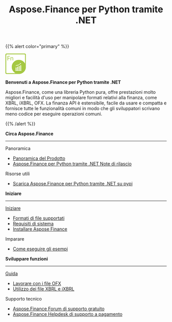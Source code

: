 ﻿---
title: Aspose.Finance per Python tramite .NET
linktitle: Aspose.Finance per Python tramite .NET
keywords: finance,xbrl,ixbrl,ofx,python
description: Fornisce prestazioni molto migliori e facilità d'uso per manipolare formati relativi alla finanza, come XBRL, iXBRL, OFX utilizzando Python
type: docs
weight: 10
url: /it/python-net/
is_root: true
aliases:
  - /python-net/working-with-aspose-finance/ 
---
{{% alert color="primary" %}} 

<img src="home_1.png" style="width:64px;height:64px;" alt="Aspose.Finance for Python via .NET Product Logo" />

**Benvenuti a Aspose.Finance per Python tramite .NET**

Aspose.Finance, come una libreria Python pura, offre prestazioni molto migliori e facilità d'uso per manipolare formati relativi alla finanza, come XBRL, iXBRL, OFX. La finanza API è estensibile, facile da usare e compatta e fornisce tutte le funzionalità comuni in modo che gli sviluppatori scrivano meno codice per eseguire operazioni comuni.

{{% /alert %}}

<div class="row">
	<div class="col-md-4">
		<p><b>Circa Aspose.Finance</b></p>
			<hr><p>Panoramica</p></hr>
			<ul>
				<li><a href="/finance/it/python-net/product-overview/">Panoramica del Prodotto</a></li>
			  <li><a href="/finance/it/python-net/release-notes/">Aspose.Finance per Python tramite .NET Note di rilascio</a></li>
			</ul>            
	        <p>Risorse utili</p>
			<ul>
				<li><a href="https://pypi.org/project/aspose-finance/">Scarica Aspose.Finance per Python tramite .NET su pypi</a></li>
			</ul>
	</div>
	<div class="col-md-4">
		<p><b>Iniziare</b></p>
			<hr><p><a href="/finance/it/python-net/getting-started/">Iniziare</a></p></hr>
			<ul>
				<li><a href="/finance/it/python-net/supported-file-formats/">Formati di file supportati</a></li>
				<li><a href="/finance/it/python-net/system-requirements/">Requisiti di sistema</a></li>
				<li><a href="/finance/it/python-net/installation/">Installare Aspose Finance</a></li>
			</ul>
			<p>Imparare</p>
			<ul>
				<li><a href="/finance/it/python-net/how-to-run-the-examples/">Come eseguire gli esempi</a></li>
			</ul>
	</div>
	<div class="col-md-4">
		<p><b>Sviluppare funzioni</b></p>
			<hr><p><a href="/finance/it/python-net/developer-guide/">Guida</a></p></hr>
			<ul>
				<li><a href="/finance/it/python-net/working-with-ofx-files/">Lavorare con i file OFX</a></li>
				<li><a href="/finance/it/python-net/working-with-xbrl-and-ixbrl-files/">Utilizzo dei file XBRL e iXBRL</a></li>
			</ul>	
			<p>Supporto tecnico</p>
			<ul>
				<li><a href="https://forum.aspose.com/c/finance/43">Aspose.Finance Forum di supporto gratuito</a></li>
				<li><a href="https://helpdesk.aspose.com/">Aspose.Finance Helpdesk di supporto a pagamento</a></li>
			</ul>
	</div>
</div>
